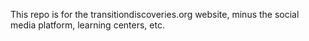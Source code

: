 This repo is for the transitiondiscoveries.org website, minus the social media platform, learning centers, etc.
